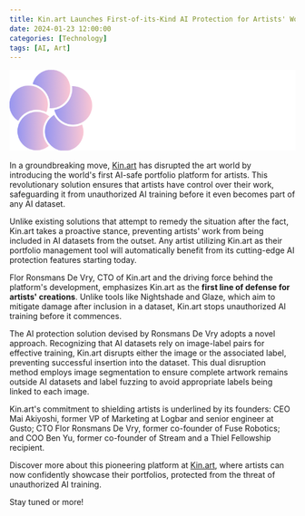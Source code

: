 ```yaml
---
title: Kin.art Launches First-of-its-Kind AI Protection for Artists' Work
date: 2024-01-23 12:00:00 
categories: [Technology]
tags: [AI, Art]
---
```


![Kin Art Logo](./assets/media/kin-art-logo-text-white.png)

In a groundbreaking move, [Kin.art](https://kin.art/) has disrupted the art world by introducing the world's first AI-safe portfolio platform for artists. This revolutionary solution ensures that artists have control over their work, safeguarding it from unauthorized AI training before it even becomes part of any AI dataset.

Unlike existing solutions that attempt to remedy the situation after the fact, Kin.art takes a proactive stance, preventing artists' work from being included in AI datasets from the outset. Any artist utilizing Kin.art as their portfolio management tool will automatically benefit from its cutting-edge AI protection features starting today.

Flor Ronsmans De Vry, CTO of Kin.art and the driving force behind the platform's development, emphasizes Kin.art as the **first line of defense for artists' creations**. Unlike tools like Nightshade and Glaze, which aim to mitigate damage after inclusion in a dataset, Kin.art stops unauthorized AI training before it commences.

The AI protection solution devised by Ronsmans De Vry adopts a novel approach. Recognizing that AI datasets rely on image-label pairs for effective training, Kin.art disrupts either the image or the associated label, preventing successful insertion into the dataset. This dual disruption method employs image segmentation to ensure complete artwork remains outside AI datasets and label fuzzing to avoid appropriate labels being linked to each image.

Kin.art's commitment to shielding artists is underlined by its founders: CEO Mai Akiyoshi, former VP of Marketing at Logbar and senior engineer at Gusto; CTO Flor Ronsmans De Vry, former co-founder of Fuse Robotics; and COO Ben Yu, former co-founder of Stream and a Thiel Fellowship recipient.

Discover more about this pioneering platform at [Kin.art](https://kin.art), where artists can now confidently showcase their portfolios, protected from the threat of unauthorized AI training.

Stay tuned or more!
